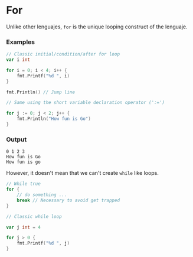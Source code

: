 # For

Unlike other lenguajes, `for` is the unique looping construct of the lenguaje.

### Examples
```go
// Classic initial/condition/after for loop
var i int

for i = 0; i < 4; i++ {
    fmt.Printf("%d ", i)
}

fmt.Println() // Jump line

// Same using the short variable declaration operator (':=')

for j := 0; j < 2; j++ {
    fmt.Println("How fun is Go")
}
```
### Output
```text
0 1 2 3
How fun is Go
How fun is go
```

However, it doesn't mean that we can't create `while` like loops.

```go
// While true
for {
    // do something ...
    break // Necessary to avoid get trapped
}

// Classic while loop

var j int = 4

for j > 0 {
    fmt.Printf("%d ", j)
}
```

